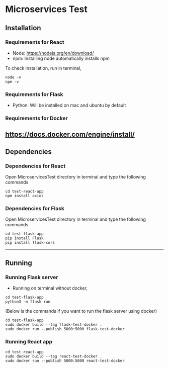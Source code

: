 # Microservices Test

## Installation
### Requirements for React
- Node: https://nodejs.org/en/download/
- npm: Installing node automatically installs npm

To check installation, run in terminal,
```
node -v
npm -v
```

### Requirements for Flask
- Python: Will be installed on mac and ubuntu by default

### Requirements for Docker
https://docs.docker.com/engine/install/
---

## Dependencies
### Dependencies for React
Open MicroservicesTest directory in terminal and type the following commands
```
cd test-react-app
npm install axios
```

### Dependencies for Flask
Open MicroservicesTest directory in terminal and type the following commands
```
cd test-flask-app
pip install Flask
pip install flask-cors
```
---

## Running
### Running Flask server
- Running on terminal without docker,
```
cd test-flask-app
python3 -m flask run
```

(Below is the commands if you want to run the flask server using docker)
```
cd test-flask-app
sudo docker build --tag flask-test-docker .
sudo docker run --publish 5000:5000 flask-test-docker
```

### Running React app
```
cd test-react-app
sudo docker build --tag react-test-docker .
sudo docker run --publish 5000:5000 react-test-docker
```
